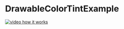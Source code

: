 # DrawableColorTintExample

[![video how it works](http://img.youtube.com/vi/BHHG-X_791g/0.jpg)](https://youtu.be/BHHG-X_791g)

